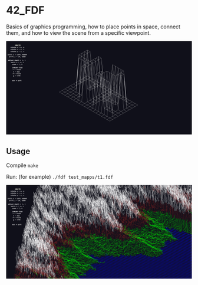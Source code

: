 # 42_FDF
Basics of graphics programming, how to place points in space, connect them, and how to view the scene from a specific viewpoint.

![Screenshot](img/map_42.png)

## Usage

Compile `make`

Run: (for example) `./fdf test_mapps/t1.fdf`

![Screenshot](img/map_t1.png)
